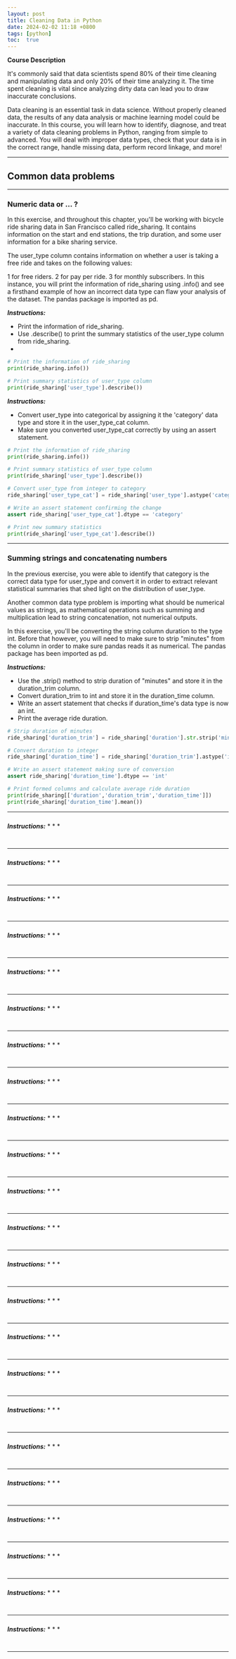 ```yaml
---
layout: post
title: Cleaning Data in Python
date: 2024-02-02 11:18 +0800
tags: [python]
toc:  true
---
```


<!-- Global site tag (gtag.js) - Google Analytics -->
  <script async src="https://www.googletagmanager.com/gtag/js?id=G-TG0XJZG53F"></script>
  <script>
    window.dataLayer = window.dataLayer || [];
    function gtag(){dataLayer.push(arguments);}
    gtag('js', new Date());

    gtag('config', 'G-TG0XJZG53F');
  </script>

  <style TYPE="text/css">code.has-jax {font: inherit; font-size: 100%; background: inherit; border: inherit;}</style><script type="text/x-mathjax-config">
  MathJax.Hub.Config({
      tex2jax: {
          inlineMath: [['$','$'], ['\\(','\\)']],
          displayMath: [ ['$$','$$'], ["\\[","\\]"] ],
          skipTags: ['script', 'noscript', 'style', 'textarea', 'pre'] // removed 'code' entry
      }});
  MathJax.Hub.Queue(function() {
      var all = MathJax.Hub.getAllJax(), i;
      for(i = 0; i < all.length; i += 1) {
          all[i].SourceElement().parentNode.className += ' has-jax';
      }});
  </script><script type="text/javascript" src="https://cdnjs.cloudflare.com/ajax/libs/mathjax/2.7.4/MathJax.js?config=TeX-AMS_HTML-full"></script>  

**Course Description**

It's commonly said that data scientists spend 80% of their time cleaning and manipulating data and only 20% of their time analyzing it. The time spent cleaning is vital since analyzing dirty data can lead you to draw inaccurate conclusions.


Data cleaning is an essential task in data science. Without properly cleaned data, the results of any data analysis or machine learning model could be inaccurate. In this course, you will learn how to identify, diagnose, and treat a variety of data cleaning problems in Python, ranging from simple to advanced. You will deal with improper data types, check that your data is in the correct range, handle missing data, perform record linkage, and more!

---
## Common data problems
---
### Numeric data or ... ?
In this exercise, and throughout this chapter, you'll be working with bicycle ride sharing data in San Francisco called ride_sharing. It contains information on the start and end stations, the trip duration, and some user information for a bike sharing service.

The user_type column contains information on whether a user is taking a free ride and takes on the following values:

1 for free riders.
2 for pay per ride.
3 for monthly subscribers.
In this instance, you will print the information of ride_sharing using .info() and see a firsthand example of how an incorrect data type can flaw your analysis of the dataset. The pandas package is imported as pd.

**_Instructions:_**
* Print the information of ride_sharing.
* Use .describe() to print the summary statistics of the user_type column from ride_sharing.
*

```py
# Print the information of ride_sharing
print(ride_sharing.info())

# Print summary statistics of user_type column
print(ride_sharing['user_type'].describe())
```

**_Instructions:_**
* Convert user_type into categorical by assigning it the 'category' data type and store it in the user_type_cat column.
* Make sure you converted user_type_cat correctly by using an assert statement.

```py
# Print the information of ride_sharing
print(ride_sharing.info())

# Print summary statistics of user_type column
print(ride_sharing['user_type'].describe())

# Convert user_type from integer to category
ride_sharing['user_type_cat'] = ride_sharing['user_type'].astype('category')

# Write an assert statement confirming the change
assert ride_sharing['user_type_cat'].dtype == 'category'

# Print new summary statistics
print(ride_sharing['user_type_cat'].describe())
```
---
### Summing strings and concatenating numbers

In the previous exercise, you were able to identify that category is the correct data type for user_type and convert it in order to extract relevant statistical summaries that shed light on the distribution of user_type.

Another common data type problem is importing what should be numerical values as strings, as mathematical operations such as summing and multiplication lead to string concatenation, not numerical outputs.

In this exercise, you'll be converting the string column duration to the type int. Before that however, you will need to make sure to strip "minutes" from the column in order to make sure pandas reads it as numerical. The pandas package has been imported as pd.

**_Instructions:_**
* Use the .strip() method to strip duration of "minutes" and store it in the duration_trim column.
* Convert duration_trim to int and store it in the duration_time column.
* Write an assert statement that checks if duration_time's data type is now an int.
* Print the average ride duration.

```py
# Strip duration of minutes
ride_sharing['duration_trim'] = ride_sharing['duration'].str.strip('minutes')

# Convert duration to integer
ride_sharing['duration_time'] = ride_sharing['duration_trim'].astype('int')

# Write an assert statement making sure of conversion
assert ride_sharing['duration_time'].dtype == 'int'

# Print formed columns and calculate average ride duration 
print(ride_sharing[['duration','duration_trim','duration_time']])
print(ride_sharing['duration_time'].mean())
```
---
###



**_Instructions:_**
*
*
*

```py

```
```

```
---
###



**_Instructions:_**
*
*
*

```py

```
```

```
---
###



**_Instructions:_**
*
*
*

```py

```
```

```
---
###



**_Instructions:_**
*
*
*

```py

```
```

```
---
###



**_Instructions:_**
*
*
*

```py

```
```

```
---
###



**_Instructions:_**
*
*
*

```py

```
```

```
---
###



**_Instructions:_**
*
*
*

```py

```
```

```
---
###



**_Instructions:_**
*
*
*

```py

```
```

```
---
###



**_Instructions:_**
*
*
*

```py

```
```

```
---
###



**_Instructions:_**
*
*
*

```py

```
```

```
---
###



**_Instructions:_**
*
*
*

```py

```
```

```
---
###



**_Instructions:_**
*
*
*

```py

```
```

```
---
###



**_Instructions:_**
*
*
*

```py

```
```

```
---
###



**_Instructions:_**
*
*
*

```py

```
```

```
---
###



**_Instructions:_**
*
*
*

```py

```
```

```
---
###



**_Instructions:_**
*
*
*

```py

```
```

```
---
###



**_Instructions:_**
*
*
*

```py

```
```

```
---
###



**_Instructions:_**
*
*
*

```py

```
```

```
---
###



**_Instructions:_**
*
*
*

```py

```
```

```
---
###



**_Instructions:_**
*
*
*

```py

```
```

```
---
###



**_Instructions:_**
*
*
*

```py

```
```

```
---
###



**_Instructions:_**
*
*
*

```py

```
```

```
---
###



**_Instructions:_**
*
*
*

```py

```
```

```
---
